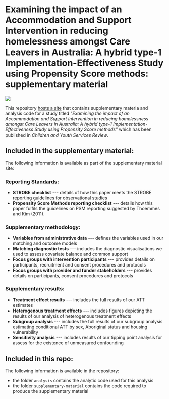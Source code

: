 # Examining the impact of an Accommodation and Support Intervention in reducing homelessness amongst Care Leavers in Australia: A hybrid type-1 Implementation-Effectiveness Study using Propensity Score methods: supplementary material

[![](https://zenodo.org/badge/DOI/10.5281/zenodo.15302510.svg)](https://doi.org/10.5281/zenodo.15302510)

This repository [hosts a site](https://davetayl-r.github.io/pyi-impact-study/pyi-impact-study-supplementary-material.html) that contains supplementary materia and analysis code for a study titled *"Examining the impact of an Accommodation and Support Intervention in reducing homelessness amongst Care Leavers in Australia: A hybrid type-1 Implementation-Effectiveness Study using Propensity Score methods"* which has been published in *Children and Youth Services Review*.

## Included in the supplementary material:

The following information is available as part of the supplementary material site:

### Reporting Standards:

-   **STROBE checklist** --- details of how this paper meets the STROBE reporting guidelines for observational studies
-   **Propensity Score Methods reporting checklist** --- details how this paper fulfils the guidelines on PSM reporting suggested by Thoemmes and Kim (2011).

### Supplementary methodology:

-   **Variables from administrative data** --- defines the variables used in our matching and outcome models
-   **Matching diagnostic tests** --- includes the diagnostic visualisations we used to assess covariate balance and common support
-   **Focus groups with intervention participants** --- provides details on participants, recruitment and consent procedures and protocols
-   **Focus groups with provider and funder stakeholders** --- provides details on participants, consent procedures and protocols

### Supplementary results:

-   **Treatment effect results** --- includes the full results of our ATT estimates
-   **Heterogenous treatment effects** --- includes figures depicting the results of our analysis of heterogenous treatment effects
-   **Subgroup analysis** --- includes the full results of our subgroup analysis estimating conditional ATT by sex, Aboriginal status and housing vulnerability
-   **Sensitivity analysis** --- includes results of our tipping point analysis for assess for the existence of unmeasured confounding

## Included in this repo:

The following information is available in the repository:

-   the folder `analysis` contains the analytic code used for this analysis
-   the folder `supplementary-material` contains the code required to produce the supplementary material